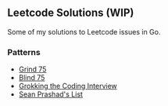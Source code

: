 ## Leetcode Solutions (WIP)

Some of my solutions to Leetcode issues in Go.

### Patterns

- [Grind 75](./patterns/grind75/index.md)
- [Blind 75](./patterns/blind75/index.md)
- [Grokking the Coding Interview](./patterns/grokking/index.md)
- [Sean Prashad's List](./patterns/prashad/index.md)

